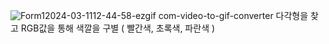 ![Form12024-03-1112-44-58-ezgif com-video-to-gif-converter](https://github.com/newviplayer/find_shape_c-/assets/123538301/0101027c-7f18-4c9f-98d0-ee44eaa9a97e)
다각형을 찾고 RGB값을 통해 색깔을 구별 ( 빨간색, 초록색, 파란색 )
